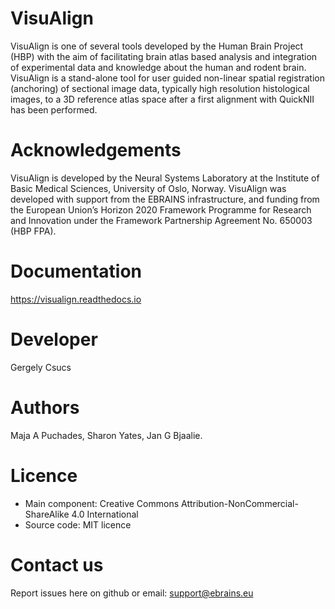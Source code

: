 # VisuAlign
 
VisuAlign is one of several tools developed by the Human Brain Project (HBP) with the aim of facilitating brain atlas based analysis and integration of experimental data and knowledge about the human and rodent brain.
VisuAlign is a stand-alone tool for user guided non-linear spatial registration (anchoring) of sectional image data, typically high resolution histological images,
to a 3D reference atlas space after a first alignment with QuickNII has been performed.

# Acknowledgements
VisuAlign is developed by the Neural Systems Laboratory at the Institute of Basic Medical Sciences, University of Oslo, Norway.
VisuAlign was developed with support from the EBRAINS infrastructure, and funding from the European Union’s Horizon 2020 Framework Programme for Research and Innovation under the Framework Partnership Agreement No. 650003 (HBP FPA).

# Documentation
https://visualign.readthedocs.io

# Developer
Gergely Csucs

# Authors
 Maja A Puchades, Sharon Yates, Jan G Bjaalie. 

# Licence
- Main component: Creative Commons Attribution-NonCommercial-ShareAlike 4.0 International
- Source code: MIT licence

# Contact us
Report issues here on github or email: support@ebrains.eu
